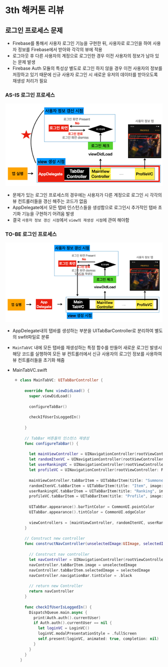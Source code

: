 # 3th 해커톤 리뷰

## 로그인 프로세스 문제 

- Firebase를 통해서 사용자 로그인 기능을 구현한 뒤, 사용자로 로그인을 하여 사용자 정보를 Firebase에서 받아와 각각의 뷰에 적용
- 로그아웃 후 다른 사용자의 계정으로 로그인한 경우 이전 사용자의 정보가 남아 있는 문제 발생
- Firebase Auth 모듈의 특성상 별도로 로그인 하지 않을 경우 이전 사용자의 정보를 저장하고 있기 때문에 신규 사용자 로그인 시 새로운 유저의 데이터를 받아오도록 재생성 처리가 필요



### AS-IS 로그인 프로세스

![asis_loginProcess](../image/200729/asis_loginProcess.png)

- 문제가 있는 로그인 프로세스의 경우에는 사용자가 다른 계정으로 로그인 시 각각의 뷰 컨트롤러들을 갱신 해주는 코드가 없음
- AppDelegate에서 모든 탭바 인스턴스들을 생성함으로 로그인시 추가적인 탭바 초기화 기능을 구현하기 어려움 발생
- 결국 `사용자 정보 갱신 시점`에서 `view의 재생성 시점`에 관여 해야함



### TO-BE 로그인 프로세스

![tobe_loginProcess](../image/200729/tobe_loginProcess.png)

- AppDelegate내의 탭바를 생성하는 부분을 UITabBarController로 분리하여 별도의 swfit파일로 분류

- `MainTabVC` 내에 모든 탭바를 재생성하는 특정 함수를 만들어 새로운 로그인 발생시 해당 코드를 실행하여 모든 뷰 컨트롤러에서 신규 사용자의 로그인 정보를 사용하여 뷰 컨트롤러들을 초기화 해줌

- MainTabVC.swift

  - ```swift
    class MainTabVC: UITabBarController {
      
      override func viewDidLoad() {
        super.viewDidLoad()
        
        configureTabBar()
        
        checkIfUserIsLoggedIn()
        
      }
      
      // TabBar 버튼들의 인스턴스 재생성
      func configureTabBar() {
        
        let mainViewController = UINavigationController(rootViewController: MainViewController())
        let randomItenVC = UINavigationController(rootViewController: RandomItemVC())
        let userRankingVC = UINavigationController(rootViewController: UserRankingVC())
        let profileVC = UINavigationController(rootViewController: ProfileVC())
        
        mainViewController.tabBarItem = UITabBarItem(title: "Summoner", image: UIImage(systemName: CommonUI.SFSymbolKey.main.rawValue), tag: 0)
        randomItenVC.tabBarItem = UITabBarItem(title: "Item", image: UIImage(systemName: "archivebox.fill"), tag: 1)
        userRankingVC.tabBarItem = UITabBarItem(title: "Ranking", image: UIImage(systemName: "person.3.fill"), tag: 2)
        profileVC.tabBarItem = UITabBarItem(title: "Profile", image: UIImage(systemName: "person.fill"), tag: 3)
        
        UITabBar.appearance().barTintColor = CommonUI.pointColor
        UITabBar.appearance().tintColor = CommonUI.edgeColor
        
        viewControllers = [mainViewController, randomItenVC, userRankingVC, profileVC]
      }
      
      // Construct new controller
      func constructNavController(unselectedImage:UIImage, selectedImage:UIImage, rootViewController: UIViewController = UIViewController()) -> UINavigationController {
        
        // Construct nav controller
        let navController = UINavigationController(rootViewController: rootViewController)
        navController.tabBarItem.image = unselectedImage
        navController.tabBarItem.selectedImage = selectedImage
        navController.navigationBar.tintColor = .black
        
        // return new Controller
        return navController
      }
      
      func checkIfUserIsLoggedIn() {
        DispatchQueue.main.async {
          print(Auth.auth().currentUser)
          if Auth.auth().currentUser == nil {
            let loginVC = LoginVC()
            loginVC.modalPresentationStyle = .fullScreen
            self.present(loginVC, animated: true, completion: nil)
          }
        }
      }
    }
    ```

